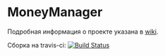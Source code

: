 # MoneyManager

Подробная информация о проекте указана в [wiki](../wikis/home).

Сборка на travis-ci: [![Build Status](https://travis-ci.org/vanSultan/moneymanager.svg?branch=dev)](https://travis-ci.org/vanSultan/moneymanager)
